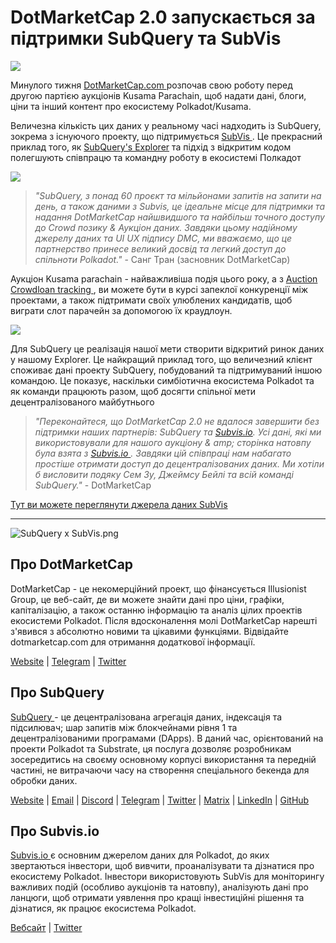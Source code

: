 # DotMarketCap 2.0 запускається за підтримки SubQuery та SubVis

![](https://cdn-images-1.medium.com/max/1600/1*fIxEXupCMUaaMsWQbA7zFQ.gif)

Минулого тижня [ DotMarketCap.com ](https://dotmarketcap.com/) розпочав свою роботу перед другою партією аукціонів Kusama Parachain, щоб надати дані, блоги, ціни та інший контент про екосистему Polkadot/Kusama.

Величезна кількість цих даних у реальному часі надходить із SubQuery, зокрема з існуючого проекту, що підтримується [ SubVis ](https://explorer.subquery.network/subquery/subvis-io/kusama-auction). Це прекрасний приклад того, як [SubQuery's Explorer](https://explorer.subquery.network/) та підхід з відкритим кодом полегшують співпрацю та командну роботу в екосистемі Полкадот

![](https://cdn-images-1.medium.com/max/1600/1*-UL84MrIB3TtZBkDPwLMmw.png)

> _"SubQuery, з понад 60 проєкт та мільйонами запитів на запити на день, а також даними з Subvis, це ідеальне місце для підтримки та надання DotMarketCap найшвидшого та найбільш точного доступу до Crowd позику & Аукціон даних. Завдяки цьому надійному джерелу даних та UI UX підпису DMC, ми вважаємо, що це партнерство принесе великий досвід та легкий доступ до спільноти Polkadot."_ - Санг Тран (засновник DotMarketCap)

Аукціон Kusama parachain - найважливіша подія цього року, а з [Auction Crowdloan tracking ](https://dotmarketcap.com/auction), ви можете бути в курсі запеклої конкуренції між проектами, а також підтримати своїх улюблених кандидатів, щоб виграти слот парачейн за допомогою їх краудлоун.

![](https://cdn-images-1.medium.com/max/1600/1*n_y-1CUv1BcU2bzCs15djA.png)

Для SubQuery це реалізація нашої мети створити відкритий ринок даних у нашому Explorer. Це найкращий приклад того, що величезний клієнт споживає дані проекту SubQuery, побудований та підтримуваний іншою командою. Це показує, наскільки симбіотична екосистема Polkadot та як команди працюють разом, щоб досягти спільної мети децентралізованого майбутнього

> _"Переконайтеся, що DotMarketCap 2.0 не вдалося завершити без підтримки наших партнерів: SubQuery та [Subvis.io](http://subvis.io/). Усі дані, які ми використовували для нашого аукціону & amp; сторінка натовпу була взята з [ Subvis.io ](http://subvis.io/). Завдяки цій співпраці нам набагато простіше отримати доступ до децентралізованих даних. Ми хотіли б висловити подяку Сем Зу, Джеймсу Бейлі та всій команді SubQuery."_ - DotMarketCap

[Тут ви можете переглянути джерела даних SubVis](https://explorer.subquery.network/subquery/subvis-io/kusama-auction)

---

![SubQuery x SubVis.png](https://cdn-images-1.medium.com/max/1600/1*ZOtmJdlgr-5H4BAt2gVKLw.png)

## **Про DotMarketCap**

DotMarketCap - це некомерційний проект, що фінансується Illusionist Group, це веб-сайт, де ви можете знайти дані про ціни, графіки, капіталізацію, а також останню інформацію та аналіз цілих проектів екосистеми Polkadot. Після вдосконалення молі DotMarketCap нарешті з'явився з абсолютно новими та цікавими функціями. Відвідайте dotmarketcap.com для отримання додаткової інформації.

[Website](http://dotmarketcap.com/) | [Telegram](https://t.me/DotMarketCap_ANN) | [Twitter](https://twitter.com/DotMarketCap?ref_src=twsrc%5Egoogle%7Ctwcamp%5Eserp%7Ctwgr%5Eauthor)

## **Про SubQuery**

[ SubQuery ](https://subquery.network/) - це децентралізована агрегація даних, індексація та підсилювач; шар запитів між блокчейнами рівня 1 та децентралізованими програмами (DApps). В даний час, орієнтований на проекти Polkadot та Substrate, ця послуга дозволяє розробникам зосередитись на своєму основному корпусі використання та передній частині, не витрачаючи часу на створення спеціального бекенда для обробки даних.

[Website](https://subquery.network/) | [Email](mailto:hello@subquery.network) | [Discord](https://discord.com/invite/78zg8aBSMG) | [Telegram](https://t.me/subquerynetwork) | [Twitter](https://twitter.com/subquerynetwork) | [Matrix](https://matrix.to/#/#subquery:matrix.org) | [LinkedIn](https://www.linkedin.com/company/subquery) | [GitHub](https://github.com/subquery)

## **Про Subvis.io**

[ Subvis.io ](https://dotmarketcap.com/blog-detail/541/Subvis.io) є основним джерелом даних для Polkadot, до яких звертаються інвестори, щоб вивчити, проаналізувати та дізнатися про екосистему Polkadot. Інвестори використовують SubVis для моніторингу важливих подій (особливо аукціонів та натовпу), аналізують дані про ланцюги, щоб отримати уявлення про кращі інвестиційні рішення та дізнатися, як працює екосистема Polkadot.

[Вебсайт](https://www.subvis.io/) | [Twitter](https://twitter.com/subvisioapp)
